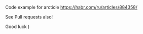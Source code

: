 Code example for arcticle https://habr.com/ru/articles/884358/ 

See Pull requests also!

Good luck )
